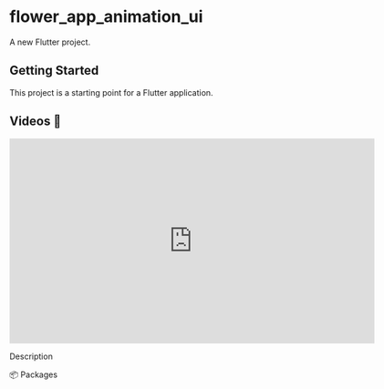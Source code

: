 # flower_app_animation_ui

A new Flutter project.

## Getting Started

This project is a starting point for a Flutter application.
## Videos 📸

<p align="center">
  <iframe src="https://player.vimeo.com/video/1003238463" width="640" height="360" frameborder="0" allow="autoplay; fullscreen" allowfullscreen></iframe>
</p>



Description

📦 Packages
